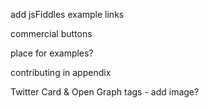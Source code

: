 <!-- breaking jQuery chainability -->

add jsFiddles example links

commercial buttons

<!-- hero buttons -->

place for examples?

contributing in appendix

Twitter Card & Open Graph tags - add image?

<!-- jshint page js -->
